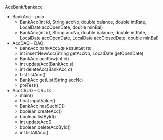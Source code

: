 AceBank/bankacc

*   BankAcc - pojo
    *   BankAcc(int id, String accNo, double balance, double intRate, 
                LocalDate accOpenDate, double minBal)
    *   BankAcc(int id, String accNo, double balance, double intRate, 
                LocalDate accOpenDate, LocalDate accClosedDate, double minBal)
*   AccDAO - DAO: 
    *   BankAcc bankAccSql(ResultSet rs)
    *   int insertNewAcc(String getAccNo, LocalDate getOpenDate) 
    *   BankAcc accRow(int id)
    *   int updateAcc(BankAcc s)
    *   int deleteAcc(BankAcc d)
    *   List<BankAcc> listAcc() 
    *   BankAcc getList(String accNo)
    *   preTest()
*   AccCRUD - CRUD:
    *   main()
    *   float inputValue()
    *   BankAcc hasSuchID()
    *   boolean createAcc()
    *   boolean listById()
    *   int updateAcc()
    *   boolean deleteAccById() 
    *   int listAllAcc()